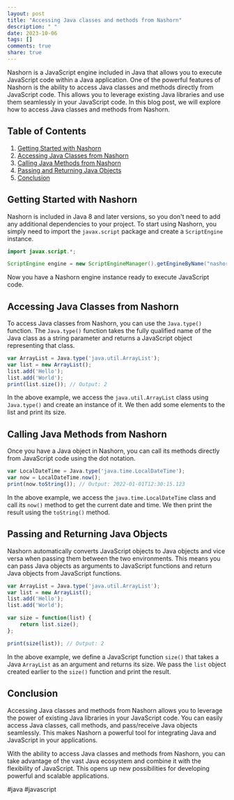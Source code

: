 ```yaml
---
layout: post
title: "Accessing Java classes and methods from Nashorn"
description: " "
date: 2023-10-06
tags: []
comments: true
share: true
---
```


Nashorn is a JavaScript engine included in Java that allows you to execute JavaScript code within a Java application. One of the powerful features of Nashorn is the ability to access Java classes and methods directly from JavaScript code. This allows you to leverage existing Java libraries and use them seamlessly in your JavaScript code. In this blog post, we will explore how to access Java classes and methods from Nashorn.

## Table of Contents
1. [Getting Started with Nashorn](#getting-started-with-nashorn)
2. [Accessing Java Classes from Nashorn](#accessing-java-classes-from-nashorn)
3. [Calling Java Methods from Nashorn](#calling-java-methods-from-nashorn)
4. [Passing and Returning Java Objects](#passing-and-returning-java-objects)
5. [Conclusion](#conclusion)

## Getting Started with Nashorn

Nashorn is included in Java 8 and later versions, so you don't need to add any additional dependencies to your project. To start using Nashorn, you simply need to import the `javax.script` package and create a `ScriptEngine` instance.

```java
import javax.script.*;

ScriptEngine engine = new ScriptEngineManager().getEngineByName("nashorn");
```

Now you have a Nashorn engine instance ready to execute JavaScript code.

## Accessing Java Classes from Nashorn

To access Java classes from Nashorn, you can use the `Java.type()` function. The `Java.type()` function takes the fully qualified name of the Java class as a string parameter and returns a JavaScript object representing that class.

```javascript
var ArrayList = Java.type('java.util.ArrayList');
var list = new ArrayList();
list.add('Hello');
list.add('World');
print(list.size()); // Output: 2
```

In the above example, we access the `java.util.ArrayList` class using `Java.type()` and create an instance of it. We then add some elements to the list and print its size.

## Calling Java Methods from Nashorn

Once you have a Java object in Nashorn, you can call its methods directly from JavaScript code using the dot notation.

```javascript
var LocalDateTime = Java.type('java.time.LocalDateTime');
var now = LocalDateTime.now();
print(now.toString()); // Output: 2022-01-01T12:30:15.123
```

In the above example, we access the `java.time.LocalDateTime` class and call its `now()` method to get the current date and time. We then print the result using the `toString()` method.

## Passing and Returning Java Objects

Nashorn automatically converts JavaScript objects to Java objects and vice versa when passing them between the two environments. This means you can pass Java objects as arguments to JavaScript functions and return Java objects from JavaScript functions.

```javascript
var ArrayList = Java.type('java.util.ArrayList');
var list = new ArrayList();
list.add('Hello');
list.add('World');

var size = function(list) {
    return list.size();
};

print(size(list)); // Output: 2
```

In the above example, we define a JavaScript function `size()` that takes a Java `ArrayList` as an argument and returns its size. We pass the `list` object created earlier to the `size()` function and print the result.

## Conclusion

Accessing Java classes and methods from Nashorn allows you to leverage the power of existing Java libraries in your JavaScript code. You can easily access Java classes, call methods, and pass/receive Java objects seamlessly. This makes Nashorn a powerful tool for integrating Java and JavaScript in your applications.

With the ability to access Java classes and methods from Nashorn, you can take advantage of the vast Java ecosystem and combine it with the flexibility of JavaScript. This opens up new possibilities for developing powerful and scalable applications.

#java #javascript